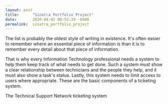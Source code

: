 ```yaml
---
layout: post
title:      "Sinatra Portfolio Project"
date:       2020-04-02 08:52:39 -0400
permalink:  sinatra_portfolio_project
---
```


The list is probably the oldest style of writing in existence. It's often easier to remember where an essential piece of information is than it is to remember every detail about that piece of information.

That is why every Information Technology professional needs a system to help them keep track of what needs to get done. Such a system must show a clear relationship between technicians and the people they help, and it must also show a task's status. Lastly, this system needs to limit access to users where appropriate. These are the basic components of a ticketing system.

The Technical Support Network ticketing system 
